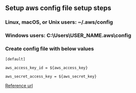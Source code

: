 
## Setup aws config file setup steps

### Linux, macOS, or Unix users: ~/.aws/config

### Windows users: C:\Users\USER_NAME\.aws\config

### Create config file with below values

`[default]`

`aws_access_key_id = ${aws_access_key}`

`aws_secret_access_key = ${aws_secret_key}`

[Reference url](https://docs.aws.amazon.com/sdk-for-javascript/v2/developer-guide/setting-region.html#setting-region-config-file)

